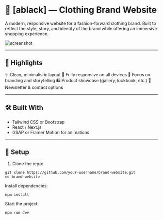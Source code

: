 # 👕 [ablack] — Clothing Brand Website

A modern, responsive website for a fashion-forward clothing brand. Built to reflect the style, story, and identity of the brand while offering an immersive shopping experience.

![screenshot](preview.png) <!-- Optional: Add a real preview image -->

---

## 🌟 Highlights

✨ Clean, minimalistic layout
📱 Fully responsive on all devices
🎯 Focus on branding and storytelling
🛍️ Product showcase (gallery, lookbook, etc.)
💌 Newsletter & contact options

---

## 🛠️ Built With

- Tailwind CSS or Bootstrap  
- React / Next.js  
- GSAP or Framer Motion for animations

---

## 🚀 Setup

1. Clone the repo:

```
git clone https://github.com/your-username/brand-website.git
cd brand-website
```

Install dependencies:
```
npm install
```
Start the project:
```
npm run dev
```
